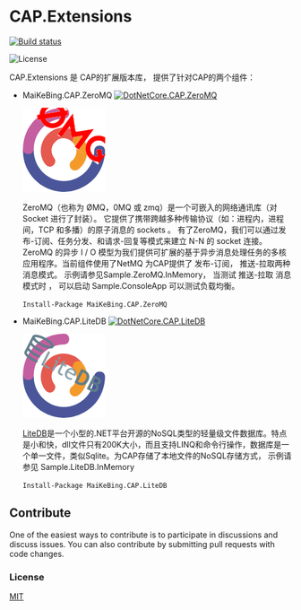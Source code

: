 # CAP.Extensions

 [![Build status](https://ci.appveyor.com/api/projects/status/uya4v6998ee4xn6u/branch/master?svg=true)](https://ci.appveyor.com/project/MaiKeBing/cap-extensions/branch/master) 



![License](https://img.shields.io/github/license/maikebing/CAP.Extensions.svg)

CAP.Extensions 是 CAP的扩展版本库， 提供了针对CAP的两个组件：

- MaiKeBing.CAP.ZeroMQ [![DotNetCore.CAP.ZeroMQ](https://img.shields.io/nuget/v/MaiKeBing.CAP.ZeroMQ.svg)](https://www.nuget.org/packages/MaiKeBing.CAP.ZeroMQ/)
  

  ![MaiKeBing.CAP.ZeroMQ](docs/cap_zeromq.png)
  

  ZeroMQ（也称为 ØMQ，0MQ 或 zmq）是一个可嵌入的网络通讯库（对 Socket 进行了封装）。 它提供了携带跨越多种传输协议（如：进程内，进程间，TCP 和多播）的原子消息的 sockets 。 有了ZeroMQ，我们可以通过发布-订阅、任务分发、和请求-回复等模式来建立 N-N 的 socket 连接。 ZeroMQ 的异步 I / O 模型为我们提供可扩展的基于异步消息处理任务的多核应用程序。当前组件使用了NetMQ 为CAP提供了 发布-订阅， 推送-拉取两种消息模式。 示例请参见Sample.ZeroMQ.InMemory， 当测试 推送-拉取 消息模式时 ， 可以启动 Sample.ConsoleApp 可以测试负载均衡。

   `Install-Package MaiKeBing.CAP.ZeroMQ`  

   

- MaiKeBing.CAP.LiteDB  [![DotNetCore.CAP.LiteDB](https://img.shields.io/nuget/v/MaiKeBing.CAP.LiteDB.svg)](https://www.nuget.org/packages/MaiKeBing.CAP.LiteDB/)

    ![MaiKeBing.CAP.LiteDB](docs/cap_litedb.png)
   
   [LiteDB](http://www.litedb.org/)是一个小型的.NET平台开源的NoSQL类型的轻量级文件数据库。特点是小和快，dll文件只有200K大小，而且支持LINQ和命令行操作，数据库是一个单一文件，类似Sqlite。为CAP存储了本地文件的NoSQL存储方式， 示例请参见 Sample.LiteDB.InMemory
   
   `Install-Package MaiKeBing.CAP.LiteDB`



## Contribute

One of the easiest ways to contribute is to participate in discussions and discuss issues. You can also contribute by submitting pull requests with code changes.

### License

[MIT](https://github.com/maikebing/CAP.Extensions/blob/master/LICENSE.txt)
